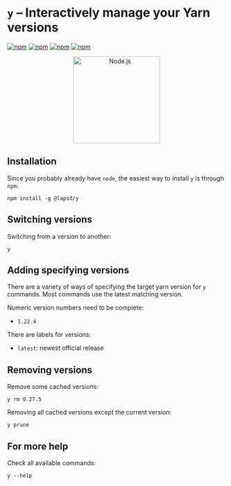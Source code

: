 # `y` – Interactively manage your Yarn versions

[![npm](https://img.shields.io/npm/dt/@lapsd/y.svg?style=flat-square)](https://www.npmjs.com/package/@lapsd/y)
[![npm](https://img.shields.io/npm/dm/@lapsd/y.svg?style=flat-square)](https://www.npmjs.com/package/@lapsd/y)
[![npm](https://img.shields.io/npm/v/@lapsd/y.svg?style=flat-square)](https://www.npmjs.com/package/@lapsd/y)
[![npm](https://img.shields.io/npm/l/@lapsd/y.svg?style=flat-square)](https://www.npmjs.com/package/@lapsd/y)

<p align="center"><img alt="Node.js" src="./y-logo.png" width="200" /></p>

## Installation

Since you probably already have `node`, the easiest way to install `y` is through `npm`:

    npm install -g @lapsd/y

## Switching versions

Switching from a version to another:

    y

## Adding specifying versions

There are a variety of ways of specifying the target yarn version for `y` commands. Most commands use the latest matching version.

Numeric version numbers need to be complete:

- `1.22.4`

There are labels for versions:

- `latest`: newest official release

## Removing versions

Remove some cached versions:

    y rm 0.27.5

Removing all cached versions except the current version:

    y prune

## For more help

Check all available commands:

    y --help